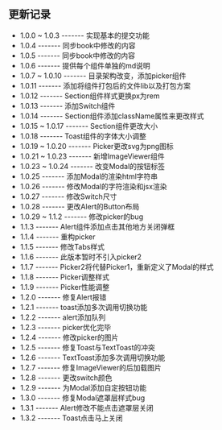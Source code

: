 更新记录
-----------

* 1.0.0 ~ 1.0.3   -------   实现基本的提交功能
* 1.0.4           -------   同步book中修改的内容
* 1.0.5           -------   同步book中修改的内容
* 1.0.6           -------   提供每个组件单独的md说明
* 1.0.7 ~ 1.0.10  -------   目录架构改变，添加picker组件
* 1.0.11          -------   添加将组件打包后的文件lib以及打包方案
* 1.0.12          -------   Section组件样式更换px为rem
* 1.0.13          -------   添加Switch组件
* 1.0.14          -------   Section组件添加className属性来更改样式
* 1.0.15 ~ 1.0.17 -------   Section组件更改大小
* 1.0.18          -------   Toast组件的字体大小调整
* 1.0.19 ~ 1.0.20 -------   Picker更改svg为png图标
* 1.0.21 ~ 1.0.23 -------   新增ImageViewer组件
* 1.0.23 ~ 1.0.24 -------   改变Modal的按钮标签
* 1.0.25          -------   添加Modal的渲染html字符串
* 1.0.26          -------   修改Modal的字符渲染和jsx渲染
* 1.0.27          -------   修改Switch尺寸
* 1.0.28          -------   更改Alert的Button布局
* 1.0.29 ~ 1.1.2  -------   修改picker的bug
* 1.1.3           -------   Alert组件添加点击其他地方关闭弹框
* 1.1.4           -------   重构picker
* 1.1.5           -------   修改Tabs样式
* 1.1.6           -------   此版本暂时不引入picker2
* 1.1.7           -------   Picker2将代替Picker1，重新定义了Modal的样式
* 1.1.8           -------   Picker调整样式
* 1.1.9           -------   Picker性能调整
* 1.2.0           -------   修复Alert报错
* 1.2.1           -------   toast添加多次调用切换功能
* 1.2.2           -------   alert添加队列
* 1.2.3           -------   picker优化完毕
* 1.2.4           -------   修改picker的图片
* 1.2.5           -------   修复Toast与TextToast的冲突
* 1.2.6           -------   TextToast添加多次调用切换功能
* 1.2.7           -------   修复ImageViewer的后加载图片
* 1.2.8           -------   更改switch颜色
* 1.2.9           -------   为Modal添加自定按钮功能
* 1.3.0           -------   修复Modal遮罩层样式bug
* 1.3.1           -------   Alert修改不能点击遮罩层关闭
* 1.3.2           -------   Toast点击马上关闭
